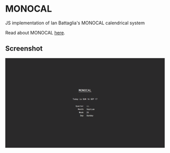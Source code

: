 # MONOCAL
JS implementation of Ian Battaglia's MONOCAL calendrical system

Read about MONOCAL [here](https://monochromatic.co/metachromatic/hub/2017/1/16/monocal-1).

## Screenshot

![MONOCAL](/img/MONOCAL.PNG)
